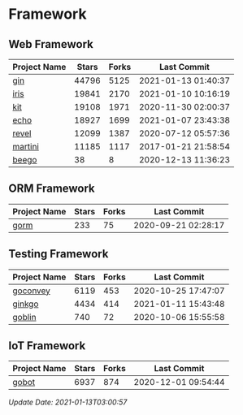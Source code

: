 # Framework

## Web Framework
| Project Name | Stars | Forks | Last Commit |
| ------------ | ----- | ----- | ----------- |
| [gin](https://github.com/gin-gonic/gin) | 44796 | 5125 | 2021-01-13 01:40:37 |
| [iris](https://github.com/kataras/iris) | 19841 | 2170 | 2021-01-10 10:16:19 |
| [kit](https://github.com/go-kit/kit) | 19108 | 1971 | 2020-11-30 02:00:37 |
| [echo](https://github.com/labstack/echo) | 18927 | 1699 | 2021-01-07 23:43:38 |
| [revel](https://github.com/revel/revel) | 12099 | 1387 | 2020-07-12 05:57:36 |
| [martini](https://github.com/go-martini/martini) | 11185 | 1117 | 2017-01-21 21:58:54 |
| [beego](https://github.com/astaxie/beego) | 38 | 8 | 2020-12-13 11:36:23 |

## ORM Framework
| Project Name | Stars | Forks | Last Commit |
| ------------ | ----- | ----- | ----------- |
| [gorm](https://github.com/jinzhu/gorm) | 233 | 75 | 2020-09-21 02:28:17 |

## Testing Framework
| Project Name | Stars | Forks | Last Commit |
| ------------ | ----- | ----- | ----------- |
| [goconvey](https://github.com/smartystreets/goconvey) | 6119 | 453 | 2020-10-25 17:47:07 |
| [ginkgo](https://github.com/onsi/ginkgo) | 4434 | 414 | 2021-01-11 15:43:48 |
| [goblin](https://github.com/franela/goblin) | 740 | 72 | 2020-10-06 15:55:58 |

## IoT Framework
| Project Name | Stars | Forks | Last Commit |
| ------------ | ----- | ----- | ----------- |
| [gobot](https://github.com/hybridgroup/gobot) | 6937 | 874 | 2020-12-01 09:54:44 |

*Update Date: 2021-01-13T03:00:57*